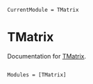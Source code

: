 ```@meta
CurrentModule = TMatrix
```

# TMatrix

Documentation for [TMatrix](https://github.com/lucifer1004/TMatrix.jl).

```@index
```

```@autodocs
Modules = [TMatrix]
```
